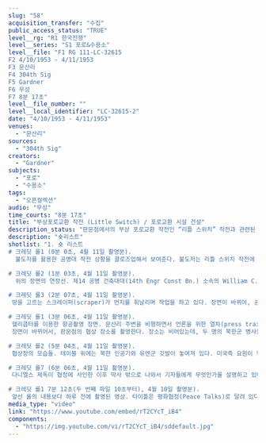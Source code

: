 ```yaml
---
slug: "58"
acquisition_transfer: "수집"
public_access_status: "TRUE"
level__rg: "R1 한국전쟁"
level__series: "S1 포로&수용소"
level__file: "F1 RG 111-LC-32615 
F2 4/10/1953 - 4/11/1953
F3 문산리
F4 304th Sig
F5 Gardner
F6 무성
F7 8분 17초"
level__file_number: ""
level__local_identifier: "LC-32615-2"
date: "4/10/1953 - 4/11/1953"
venues: 
  - "문산리"
sources: 
  - "304th Sig"
creators: 
  - "Gardner"
subjects: 
  - "포로"
  - "수용소"
tags: 
  - "오픈컬렉션"
audio: "무성"
time_courts: "8분 17초"
title: "부상포로교환 작전 (Little Switch) / 포로교환 시설 건설"
description_status: "판문점에서의 부상 포로교환 작전인 “리틀 스위치” 작전과 관련된 모습을 담고 있는 여러 영상들 중 하나이다. 주로 4월 20일 이후의 모습을 담고 있는 다른 리틀 스위치 작전 관련 영상과는 달리 이 롤의 영상들은 4월 10일-11일에 촬영된 것으로, 특히 판문점 포로교환 장소의 각종 시설들을 짓기 위한 공병대들의 건설 공정 모습을 영상으로 담은 것들이 눈에 띈다."
description: "숏리스트"
shotlist: "1. 숏 리스트
# 크레딧 롤1 (0분 0초, 4월 11일 촬영분).
  불도저를 활용한 공병대 작전 상황을 클로즈업해서 보여준다. 불도저는 리틀 스위치 작전에 활용될 자동차 도로 및 부상 포로들을 수용할 천막 막사를 설치할 부지를 정비하기 위해서 지면을 고르고 있다.

# 크레딧 롤2 (1분 03초, 4월 11일 촬영분).
  위의 장면의 연장선. 제14 공병 건축대대(14th Engr Const Bn.) 소속의 William C. Poole 중령이 옆에 있는 장교에게 공사가 진행되고 있는 부지를 가리키며 무언가 지시를 하고 있다. 공병대가 땅을 고르는 공사현장 주변을 두 명의 인원이 지나가면서 무언가 대화를 하고 있다.

# 크레딧 롤3 (2분 07초, 4월 11일 촬영분).
 땅을 고르는 스크레이퍼(scraper)가 먼지를 휘날리며 작업을 하고 있다. 장면이 바뀌어, 공산측 장교들의 모습이 잡힌다. 이들은 관련 회담이 열린 막사를 열고 나오고 있다. 뒤이어서 다니엘스 제독(Adm. John C. Daniels)이 기자들과의 인터뷰를 통해 무엇인가 발언하는 장면이 등장한다.

# 크레딧 롤1 (3분 06초, 4월 11일 촬영분).
 헬리콥터를 이용한 항공촬영 장면. 문산리 주변을 비행하면서 언론을 위한 열차(press train)과 다른 철도 차량들이 역에 정차해 있는 모습을 촬영하고 있다. 장면이 바뀌어 마찬가지로 항공촬영을 통해서 자유의 마을에 소재한 제45 외과 병원의 모습을 보여주고 있다.
 장면이 바뀌어서, 판문점의 협상 장소를 촬영한다. 장소는 비어있는데, 두 명의 북한군 병사들이 테이블을 정리하고 있는 모습을 촬영했다.

# 크레딧 롤2 (5분 04초, 4월 11일 촬영분).
 협상장의 모습들. 테이블 위에는 북한 인공기와 유엔군 깃발이 놓여져 있다. 미국측 요원이 협정 서명인들이 착석할 자리를 가리키면서 무언가 설명하고 있다. 자리에 착석하여, 서류에 서명하는 작업을 직접 시연해보고 있다. 유엔군 깃발과 북한 인공기를 차례로 손으로 잡고 카메라맨에게 보여준다.

# 크레딧 롤7 (6분 06초, 4월 11일 촬영분).
 다니엘스 제독이 협정에 사인한 이후 막사 밖으로 나와서 기자들에게 무엇인가를 설명하고 있다. 손에는 협정문의 사본이 들려 있다. 밝은 표정으로 기자들과 질의응답을 하면서 내용에 대해서 설명하고 있는 모습이다.

# 크레딧 롤1 7분 12초(두 번째 파일 10초부터), 4월 10일 촬영분).
 앞선 롤의 내용보다 하루 전에 촬영된 영상. 타이틀은 평화협정(Peace Talks)로 달려 있다. 문산리에 H-5 헬리콥터가 착륙하고, 헬기에서 다니엘 제독이 내려서 길을 ᄄᆞ라 걸어가고 있다. 그의 뒤를 여러 장교들이 따르고 있는데, 제독과 일행은 문산리에 마련된 그의 막사 내부로 들어간다."
media_type: "video"
link: "https://www.youtube.com/embed/rT2CYcT_iB4"
components: 
  - "https://img.youtube.com/vi/rT2CYcT_iB4/sddefault.jpg"
---
```

